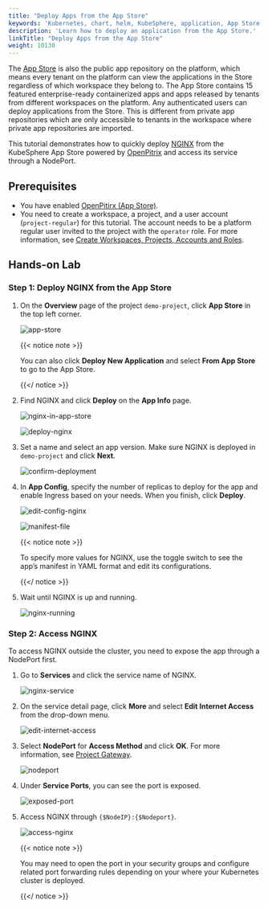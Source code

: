 ```yaml
---
title: "Deploy Apps from the App Store"
keywords: 'Kubernetes, chart, helm, KubeSphere, application, App Store'
description: 'Learn how to deploy an application from the App Store.'
linkTitle: "Deploy Apps from the App Store"
weight: 10130
---
```


The [App Store](../../../application-store/) is also the public app repository on the platform, which means every tenant on the platform can view the applications in the Store regardless of which workspace they belong to. The App Store contains 15 featured enterprise-ready containerized apps and apps released by tenants from different workspaces on the platform. Any authenticated users can deploy applications from the Store. This is different from private app repositories which are only accessible to tenants in the workspace where private app repositories are imported.

This tutorial demonstrates how to quickly deploy [NGINX](https://www.nginx.com/) from the KubeSphere App Store powered by [OpenPitrix](https://github.com/openpitrix/openpitrix) and access its service through a NodePort.

## Prerequisites

- You have enabled [OpenPitirx (App Store)](../../../pluggable-components/app-store/).
- You need to create a workspace, a project, and a user account (`project-regular`) for this tutorial. The account needs to be a platform regular user invited to the project with the `operator` role. For more information, see [Create Workspaces, Projects, Accounts and Roles](../../../quick-start/create-workspace-and-project/).

## Hands-on Lab

### Step 1: Deploy NGINX from the App Store

1. On the **Overview** page of the project `demo-project`, click **App Store** in the top left corner.

   ![app-store](/images/docs/project-user-guide/applications/deploy-apps-from-app-store/app-store.jpg)

   {{< notice note >}}

   You can also click **Deploy New Application** and select **From App Store** to go to the App Store.

   {{</ notice >}} 

2. Find NGINX and click **Deploy** on the **App Info** page.

   ![nginx-in-app-store](/images/docs/project-user-guide/applications/deploy-apps-from-app-store/nginx-in-app-store.jpg)

   ![deploy-nginx](/images/docs/project-user-guide/applications/deploy-apps-from-app-store/deploy-nginx.jpg)

3. Set a name and select an app version. Make sure NGINX is deployed in `demo-project` and click **Next**.

   ![confirm-deployment](/images/docs/project-user-guide/applications/deploy-apps-from-app-store/confirm-deployment.jpg)

4. In **App Config**, specify the number of replicas to deploy for the app and enable Ingress based on your needs. When you finish, click **Deploy**.

   ![edit-config-nginx](/images/docs/project-user-guide/applications/deploy-apps-from-app-store/edit-config-nginx.jpg)

   ![manifest-file](/images/docs/project-user-guide/applications/deploy-apps-from-app-store/manifest-file.jpg)

   {{< notice note >}}

   To specify more values for NGINX, use the toggle switch to see the app’s manifest in YAML format and edit its configurations. 

   {{</ notice >}}

5. Wait until NGINX is up and running.

   ![nginx-running](/images/docs/project-user-guide/applications/deploy-apps-from-app-store/nginx-running.jpg)

### Step 2: Access NGINX

To access NGINX outside the cluster, you need to expose the app through a NodePort first.

1. Go to **Services** and click the service name of NGINX.

   ![nginx-service](/images/docs/project-user-guide/applications/deploy-apps-from-app-store/nginx-service.jpg)

2. On the service detail page, click **More** and select **Edit Internet Access** from the drop-down menu.

   ![edit-internet-access](/images/docs/project-user-guide/applications/deploy-apps-from-app-store/edit-internet-access.jpg)

3. Select **NodePort** for **Access Method** and click **OK**. For more information, see [Project Gateway](../../../project-administration/project-gateway/).

   ![nodeport](/images/docs/project-user-guide/applications/deploy-apps-from-app-store/nodeport.jpg)

4. Under **Service Ports**, you can see the port is exposed.

   ![exposed-port](/images/docs/project-user-guide/applications/deploy-apps-from-app-store/exposed-port.jpg)

5. Access NGINX through `{$NodeIP}:{$Nodeport}`.

   ![access-nginx](/images/docs/project-user-guide/applications/deploy-apps-from-app-store/access-nginx.jpg)

   {{< notice note >}}

   You may need to open the port in your security groups and configure related port forwarding rules depending on your where your Kubernetes cluster is deployed.

   {{</ notice >}} 